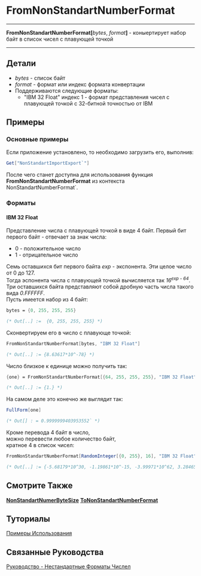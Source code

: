 # FromNonStandartNumberFormat

---

**FromNonStandartNumberFormat[**_bytes_, _format_**]** - коныертирует набор байт в список чисел с плавующей точкой

---

## Детали

- _bytes_ - список байт
- _format_ - формат или индекс формата конвертации
- Поддерживаются следующие форматы:
  - "IBM 32 Float" индекс 1 - формат представления чисел с плавующей точкой с 32-битной точностью от IBM

## Примеры

### Основные примеры

Если приложение установлено, то необходимо загрузить его, выполнив:

```mathematica
Get["NonStandartImportExport`"]
```

После чего станет доступна для использования функция **FromNonStandartNumberFormat** из контекста NonStandartNumberFormat\`.

### Форматы

#### IBM 32 Float

Представление числа с плавующей точкой в виде 4 байт.
Первый бит первого байт - отвечает за знак числа:

- 0 - положительное число
- 1 - отрицательное число  

Семь оставшихся бит первого байта _exp_ - экспонента.
Эти целое число  от 0 до 127.  
Тогда эспонента числа с плавующей точкой вычисляется так  _16<sup>exp - 64</sup>_.  
Три оставшихся байта представляют собой дробную часть числа такого вида _0.FFFFFF_.  
Пусть имеется набор из 4 байт:  

```mathematica
bytes = {0, 255, 255, 255}

(* Out[..] :=  {0, 255, 255, 255} *)
```

Сконвертируем его в число с плавующе точкой:  

```mathematica
FromNonStandartNumberFormat[bytes, "IBM 32 Float"]

(* Out[..] := {8.63617*10^-78} *)
```

Число близкое к единице можно получить так:  

```mathematica
{one} = FromNonStandartNumberFormat[{64, 255, 255, 255}, "IBM 32 Float"]

(* Out[..] := {1.} *)
```

На самом деле это конечно же выглядит так:  

```mathematica
FullForm[one]

(* Out[] : = 0.9999999403953552` *)
```

Кроме перевода 4 байт в число,  
можно перевести любое количество байт,  
кратное 4 в список чисел:  

```mathematica
FromNonStandartNumberFormat[RandomInteger[{0, 255}, 16], "IBM 32 Float"]

(* Out[..] := {-5.68179*10^30, -1.19861*10^-15, -3.99971*10^62, 3.28465*10^-67} *)
```

## Смотрите Также

**[NonStandartNumerByteSize](./NonStandartNumerByteSize.md)** **[ToNonStandartNumberFormat](./ToNonStandartNumberFormat.md)**

## Туториалы

[Примеры Использования](../../Tutorials/ExampleOfUse.md)

## Связанные Руководства

[Руководство - Нестандартные Форматы Числел](../../Guides/Guide.md)
